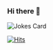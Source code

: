 ### Hi there 👋

![Jokes Card](https://readme-jokes.vercel.app/api)

[![Hits](https://hits.seeyoufarm.com/api/count/incr/badge.svg?url=https%3A%2F%2Fgithub.com%2FGiovannix97&count_bg=%23000105&title_bg=%23DE3C3C&icon=&icon_color=%23AB2F2F&title=Hits&edge_flat=false)](https://hits.seeyoufarm.com)

<!--
// Github profile statistics
![Anurag's GitHub stats](https://github-readme-stats.vercel.app/api?username=Giovannix97&show_icons=true&theme=radical)

**Giovannix97/Giovannix97** is a ✨ _special_ ✨ repository because its `README.md` (this file) appears on your GitHub profile.

Here are some ideas to get you started:

- 🔭 I’m currently working on ...
- 🌱 I’m currently learning ...
- 👯 I’m looking to collaborate on ...
- 🤔 I’m looking for help with ...
- 💬 Ask me about ...
- 📫 How to reach me: ...
- 😄 Pronouns: ...
- ⚡ Fun fact: ...
-->
